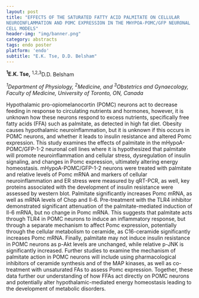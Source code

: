 ```yaml
---
layout: post
title: "EFFECTS OF THE SATURATED FATTY ACID PALMITATE ON CELLULAR
NEUROINFLAMMATION AND POMC EXPRESSION IN THE MHYPOA-POMC/GFP NEURONAL
CELL MODELS"
header-img: "img/banner.png"
category: abstracts
tags: endo poster
platform: 'endo'
subtitle: "E.K. Tse, D.D. Belsham"
---
```

**<sup>1</sup>E.K. Tse,** <sup>1,2,3</sup>D.D. Belsham

_<sup>1</sup>Department of Physiology, <sup>2</sup>Medicine, and <sup>3</sup>Obstetrics and Gynaecology, Faculty of Medicine, University of Toronto, ON, Canada_

Hypothalamic pro-opiomelanocortin (POMC) neurons act to decrease feeding
in response to circulating nutrients and hormones, however, it is
unknown how these neurons respond to excess nutrients, specifically free
fatty acids (FFA) such as palmitate, as detected in high fat diet.
Obesity causes hypothalamic neuroinflammation, but it is unknown if this
occurs in POMC neurons, and whether it leads to insulin resistance and
altered Pomc expression. This study examines the effects of palmitate in
the mHypoA-POMC/GFP-1-2 neuronal cell lines where it is hypothesized
that palmitate will promote neuroinflammation and cellular stress,
dysregulation of insulin signaling, and changes in Pomc expression,
ultimately altering energy homeostasis. mHypoA-POMC/GFP-1-2 neurons were
treated with palmitate and relative levels of Pomc mRNA and markers of
cellular neuroinflammation and ER stress were measured by qRT-PCR, as
well, key proteins associated with the development of insulin resistance
were assessed by western blot. Palmitate significantly increases Pomc
mRNA, as well as mRNA levels of Chop and Il-6. Pre-treatment with the
TLR4 inhibitor demonstrated significant attenuation of the
palmitate-mediated induction of Il-6 mRNA, but no change in Pomc mRNA.
This suggests that palmitate acts through TLR4 in POMC neurons to induce
an inflammatory response, but through a separate mechanism to affect
Pomc expression, potentially through the cellular metabolism to
ceramide, as C16-ceramide significantly increases Pomc mRNA. Finally,
palmitate may not induce insulin resistance in POMC neurons as p-Akt
levels are unchanged, while relative p-JNK is significantly increased.
Further studies to examine the mechanism of palmitate action in POMC
neurons will include using pharmacological inhibitors of ceramide
synthesis and of the MAP kinases, as well as co-treatment with
unsaturated FAs to assess Pomc expression. Together, these data further
our understanding of how FFAs act directly on POMC neurons and
potentially alter hypothalamic-mediated energy homeostasis leading to
the development of metabolic disorders.
